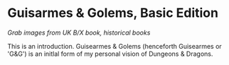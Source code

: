 # Guisarmes & Golems, Basic Edition

_Grab images from UK B/X book, historical books_

This is an introduction.  Guisearmes & Golems (henceforth Guisearmes or 'G&G') is an initlal form of my personal vision of Dungeons & Dragons.